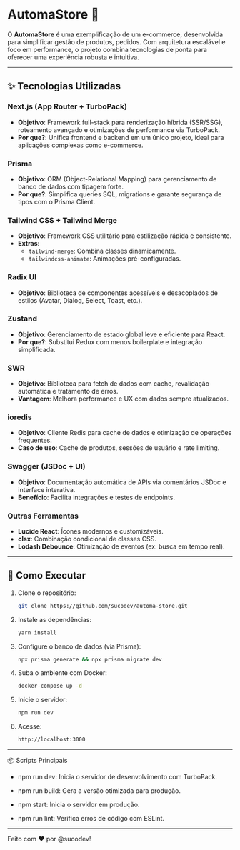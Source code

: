 # AutomaStore 🚀

O **AutomaStore** é uma exemplificação de um e-commerce, desenvolvida para simplificar gestão de produtos, pedidos. Com arquitetura escalável e foco em performance, o projeto combina tecnologias de ponta para oferecer uma experiência robusta e intuitiva.

---

## ✨ Tecnologias Utilizadas

### **Next.js (App Router + TurboPack)**

- **Objetivo**: Framework full-stack para renderização híbrida (SSR/SSG), roteamento avançado e otimizações de performance via TurboPack.
- **Por que?**: Unifica frontend e backend em um único projeto, ideal para aplicações complexas como e-commerce.

### **Prisma**

- **Objetivo**: ORM (Object-Relational Mapping) para gerenciamento de banco de dados com tipagem forte.
- **Por que?**: Simplifica queries SQL, migrations e garante segurança de tipos com o Prisma Client.

### **Tailwind CSS + Tailwind Merge**

- **Objetivo**: Framework CSS utilitário para estilização rápida e consistente.
- **Extras**:
  - `tailwind-merge`: Combina classes dinamicamente.
  - `tailwindcss-animate`: Animações pré-configuradas.

### **Radix UI**

- **Objetivo**: Biblioteca de componentes acessíveis e desacoplados de estilos (Avatar, Dialog, Select, Toast, etc.).

### **Zustand**

- **Objetivo**: Gerenciamento de estado global leve e eficiente para React.
- **Por que?**: Substitui Redux com menos boilerplate e integração simplificada.

### **SWR**

- **Objetivo**: Biblioteca para fetch de dados com cache, revalidação automática e tratamento de erros.
- **Vantagem**: Melhora performance e UX com dados sempre atualizados.

### **ioredis**

- **Objetivo**: Cliente Redis para cache de dados e otimização de operações frequentes.
- **Caso de uso**: Cache de produtos, sessões de usuário e rate limiting.

### **Swagger (JSDoc + UI)**

- **Objetivo**: Documentação automática de APIs via comentários JSDoc e interface interativa.
- **Benefício**: Facilita integrações e testes de endpoints.

### **Outras Ferramentas**

- **Lucide React**: Ícones modernos e customizáveis.
- **clsx**: Combinação condicional de classes CSS.
- **Lodash Debounce**: Otimização de eventos (ex: busca em tempo real).

---

## 🚀 Como Executar

1. Clone o repositório:
   ```bash
   git clone https://github.com/sucodev/automa-store.git

   ```
2. Instale as dependências:

   ```bash
   yarn install

   ```

3. Configure o banco de dados (via Prisma):
   ```bash
   npx prisma generate && npx prisma migrate dev

   ```
4. Suba o ambiente com Docker:

   ```bash
   docker-compose up -d

   ```

5. Inicie o servidor:
   ```bash
   npm run dev

   ```
6. Acesse:
   ```bash
   http://localhost:3000

   ```

---

📦 Scripts Principais

- npm run dev: Inicia o servidor de desenvolvimento com TurboPack.

- npm run build: Gera a versão otimizada para produção.

- npm start: Inicia o servidor em produção.

- npm run lint: Verifica erros de código com ESLint.

---

Feito com ❤️ por @sucodev!
